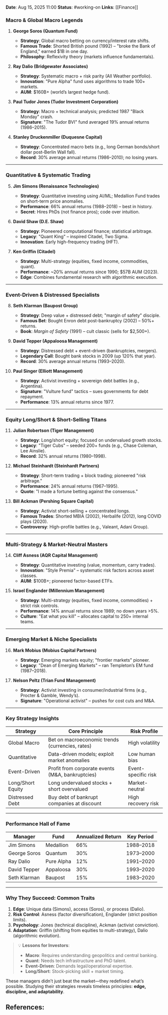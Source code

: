 **Date**: Aug 15, 2025 11:00
**Status**: #working-on
**Links**: [[Finance]]

### **Macro & Global Macro Legends**

1. **George Soros (Quantum Fund)**
    
    - **Strategy**: Global macro betting on currency/interest rate shifts.
    - **Famous Trade**: Shorted British pound (1992) – "broke the Bank of England," earned $1B in one day.
    - **Philosophy**: Reflexivity theory (markets influence fundamentals).
    
2. **Ray Dalio (Bridgewater Associates)**
    
    - **Strategy**: Systematic macro + risk parity (All Weather portfolio).
    - **Innovation**: "Pure Alpha" fund uses algorithms to trade 100+ markets.
    - **AUM**: $160B+ (world’s largest hedge fund).
    
3. **Paul Tudor Jones (Tudor Investment Corporation)**
    
    - **Strategy**: Macro + technical analysis; predicted 1987 "Black Monday" crash.
    - **Signature**: "The Tudor BVI" fund averaged 19% annual returns (1986–2015).
    
4. **Stanley Druckenmiller (Duquesne Capital)**
    
    - **Strategy**: Concentrated macro bets (e.g., long German bonds/short dollar post-Berlin Wall fall).
    - **Record**: 30% average annual returns (1986–2010); no losing years.

---

### **Quantitative & Systematic Trading**

5. **Jim Simons (Renaissance Technologies)**
    
    - **Strategy**: Quantitative investing using AI/ML; Medallion Fund trades on short-term price anomalies.
    - **Performance**: 66% annual returns (1988–2018) – best in history.
    - **Secret**: Hires PhDs (not finance pros); code over intuition.
    
6. **David Shaw (D.E. Shaw)**
    
    - **Strategy**: Pioneered computational finance; statistical arbitrage.
    - **Legacy**: "Quant King" – inspired Citadel, Two Sigma.
    - **Innovation**: Early high-frequency trading (HFT).
    
7. **Ken Griffin (Citadel)**
    
    - **Strategy**: Multi-strategy (equities, fixed income, commodities, quant).
    - **Performance**: ~20% annual returns since 1990; $57B AUM (2023).
    - **Edge**: Combines fundamental research with algorithmic execution.

---

### **Event-Driven & Distressed Specialists**

8. **Seth Klarman (Baupost Group)**
    
    - **Strategy**: Deep value + distressed debt; "margin of safety" disciple.
    - **Famous Bet**: Bought Enron debt post-bankruptcy (2002) – 50%+ returns.
    - **Book**: _Margin of Safety_ (1991) – cult classic (sells for $2,500+).
    
9. **David Tepper (Appaloosa Management)**
    
    - **Strategy**: Distressed debt + event-driven (bankruptcies, mergers).
    - **Legendary Call**: Bought bank stocks in 2009 (up 120% that year).
    - **Record**: 30% average annual returns (1993–2020).
    
10. **Paul Singer (Elliott Management)**
    
    - **Strategy**: Activist investing + sovereign debt battles (e.g., Argentina).
    - **Signature**: "Vulture fund" tactics – sues governments for debt repayment.
    - **Performance**: 13% annual returns since 1977.

---

### **Equity Long/Short & Short-Selling Titans**

11. **Julian Robertson (Tiger Management)**
    
    - **Strategy**: Long/short equity; focused on undervalued growth stocks.
    - **Legacy**: "Tiger Cubs" – seeded 200+ funds (e.g., Chase Coleman, Lee Ainslie).
    - **Record**: 32% annual returns (1980–1998).
    
12. **Michael Steinhardt (Steinhardt Partners)**
    
    - **Strategy**: Short-term trading + block trading; pioneered "risk arbitrage."
    - **Performance**: 24% annual returns (1967–1995).
    - **Quote**: "I made a fortune betting against the consensus."
    
13. **Bill Ackman (Pershing Square Capital)**
    
    - **Strategy**: Activist short-selling + concentrated longs.
    - **Famous Trades**: Shorted MBIA (2002), Herbalife (2012), long COVID plays (2020).
    - **Controversy**: High-profile battles (e.g., Valeant, Adani Group).

---

### **Multi-Strategy & Market-Neutral Masters**

14. **Cliff Asness (AQR Capital Management)**
    
    - **Strategy**: Quantitative investing (value, momentum, carry trades).
    - **Innovation**: "Style Premia" – systematic risk factors across asset classes.
    - **AUM**: $100B+; pioneered factor-based ETFs.
    
15. **Israel Englander (Millennium Management)**
    
    - **Strategy**: Multi-strategy (equities, fixed income, commodities) + strict risk controls.
    - **Performance**: 14% annual returns since 1989; no down years >5%.
    - **Culture**: "Eat what you kill" – allocates capital to 250+ internal teams.

---

### **Emerging Market & Niche Specialists**

16. **Mark Mobius (Mobius Capital Partners)**
    
    - **Strategy**: Emerging markets equity; "frontier markets" pioneer.
    - **Legacy**: "Dean of Emerging Markets" – ran Templeton’s EM fund (1987–2018).
    
17. **Nelson Peltz (Trian Fund Management)**
    
    - **Strategy**: Activist investing in consumer/industrial firms (e.g., Procter & Gamble, Wendy’s).
    - **Signature**: "Operational activist" – pushes for cost cuts and M&A.

---

### **Key Strategy Insights**

|**Strategy**|**Core Principle**|**Risk Profile**|
|---|---|---|
|Global Macro|Bet on macroeconomic trends (currencies, rates)|High volatility|
|Quantitative|Data-driven models; exploit market anomalies|Low human bias|
|Event-Driven|Profit from corporate events (M&A, bankruptcies)|Event-specific risk|
|Long/Short Equity|Long undervalued stocks + short overvalued|Market-neutral|
|Distressed Debt|Buy debt of bankrupt companies at discount|High recovery risk|

---

### **Performance Hall of Fame**

|**Manager**|**Fund**|**Annualized Return**|**Key Period**|
|---|---|---|---|
|Jim Simons|Medallion|66%|1988–2018|
|George Soros|Quantum|30%|1973–2000|
|Ray Dalio|Pure Alpha|12%|1991–2020|
|David Tepper|Appaloosa|30%|1993–2020|
|Seth Klarman|Baupost|15%|1983–2020|

---

### **Why They Succeed: Common Traits**

1. **Edge**: Unique data (Simons), access (Soros), or process (Dalio).
2. **Risk Control**: Asness (factor diversification), Englander (strict position limits).
3. **Psychology**: Jones (technical discipline), Ackman (activist conviction).
4. **Adaptation**: Griffin (shifting from equities to multi-strategy), Dalio (algorithmic evolution).

> 💡 **Lessons for Investors**:
> 
> - **Macro**: Requires understanding geopolitics and central banking.
> - **Quant**: Needs tech infrastructure and PhD talent.
> - **Event-Driven**: Demands legal/operational expertise.
> - **Long/Short**: Stock-picking skill + market timing.

These managers didn’t just beat the market—they redefined what’s possible. Studying their strategies reveals timeless principles: **edge, discipline, and adaptability**.

## References: